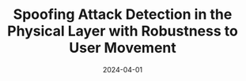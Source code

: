 ---
title: "Spoofing Attack Detection in the Physical Layer with Robustness to User Movement"
collection: Publications
# permalink: /publication/2015-10-01-paper-title-number-3
# excerpt: 'This paper is about the number 3. The number 4 is left for future work.'
date: 2024-04-01
venue: 'IEEE Wireless Communications and Networking Conference'
paperurl: 'https://ieeexplore.ieee.org/document/10570909'
citation: 'Daniel Romero, Tien Ngoc Ha, Peter Gerstoft, &quot;Spoofing Attack Detection in the Physical Layer with Robustness to User Movement&quot;, <i>IEEE Wireless Communications and Networking Conference</i>, Apr. 2024.'
---